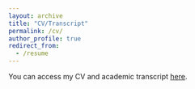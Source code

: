```yaml
---
layout: archive
title: "CV/Transcript"
permalink: /cv/
author_profile: true
redirect_from:
  - /resume
---
```



You can access my CV and academic transcript [here](https://drive.google.com/drive/folders/1pGDyK5U053IgaOe-mtiDILQMsukEwXx0?usp=sharing).